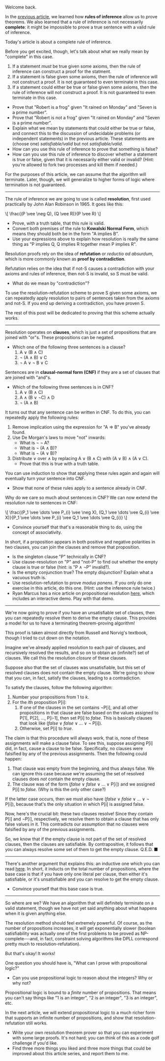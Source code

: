 Welcome back.

In the [previous article](meet-the-robinson.html), we learned how **rules of
inference** allow us to prove theorems. We also learned that a rule of
inference is not necessarily **complete**: it might be impossible to prove a
true sentence with a valid rule of inference.

Today's article is about a complete rule of inference.

Before you get excited, though, let's talk about what we really mean by
"complete" in this case.

1. If a statement *must* be true given some axioms, then the rule of inference
can construct a proof for the statment.
2. If a statement is false given some axioms, then the rule of inference will
not construct a proof. It is not guaranteed to even terminate in this case.
3. If a statement could either be true or false given some axioms, then the
rule of inference will not construct a proof. It is not guaranteed to even
terminate in this case.

- Prove that "Robert is a frog" given "It rained on Monday" and "Seven is a
prime number".
- Prove that "Robert is not a frog" given "It rained on Monday" and "Seven is a
prime number".
- Explain what we mean by statements that could either be true or false, and
connect this to the discussion of undecidable problems (or independent
statements) in the previous article. These statements are (choose one)
*satisfiable/valid* but not *satisfiable/valid*.
- How can you use this rule of inference to prove that something is false?
- How can you use this rule of inference to discover whether a statement is
true or false, given that it is necessarily either valid or invalid? (Hint:
you're allowed to fork two processes and kill them if needed.)

For the purposes of this article, we can assume that the algorithm will
terminate. Later, though, we will generalize to higher forms of logic where
termination is not guaranteed.

---

The rule of inference we are going to use is called **resolution**, first used
practically by John Alan Robinson in 1965. It goes like this:

\\[
\\frac{(P \\vee \\neg Q), (Q \\vee R)}{P \\vee R}
\\]

- Prove, with a truth table, that this rule is valid.
- Convert both premises of the rule to **Kowalski Normal Form**, which means
they should both be in the form "A implies B".
- Use your expressions above to explain how resolution is really the same thing
as "P implies Q, Q implies R together mean P implies R".

Resolution proofs rely on the idea of **refutation** or *reductio ad absurdum*,
which is more commonly known as **proof by contradiction**.

Refutation relies on the idea that if not-S causes a contradiction with your
axioms and rules of inference, then not-S is invalid, so S must be valid.

- What do we mean by "contradiction"?

To use the resolution-refutation scheme to prove S given some axioms, we can
repeatedly apply resolution to pairs of sentences taken from the axioms and
not-S. If you end up deriving a contradiction, you have proven S.

The rest of this post will be dedicated to proving that this scheme actually
works.

---

Resolution operates on **clauses**, which is just a set of propositions that
are joined with "or"s. These propositions can be negated.

- Which one of the following three sentences is a clause?
    1. A &or; (B &and; C)
    2. &not; (A &and; B) &or; C
    3. &not; A &or; &not; B &or; C

Sentences are in **clausal-normal form (CNF)** if they are a set of clauses
that are joined with "and"s.

- Which of the following three sentences is in CNF?
    1. A &or; (B &and; C)
    2. A &and; (B &or; &not;C) &and; D
    3. &not; (A &and; B)

It turns out that any sentence can be written in CNF. To do this, you can
repeatedly apply the following rules:

1. Remove implication using the expression for "A &rArr; B" you've already
found.
2. Use De Morgan's laws to move "not" inwards:
    - What is &not; &not; A?
    - What is &not; (A &and; B)?
    - What is &not; (A &or; B)?
3. Distribute &or; over &and; by replacing A &or; (B &and; C) with (A &or; B)
&and; (A &or; C).
    - Prove that this is true with a truth table.

You can use induction to show that applying these rules again and again will
eventually turn your sentence into CNF.

- Show that none of these rules apply to a sentence already in CNF.

Why do we care so much about sentences in CNF? We can now extend the resolution
rule to sentences in CNF:


\\[
\\frac{(P\_1 \\vee \\dots \\vee P\_{i} \\vee \\neg X), (Q\_1 \\vee \\dots \\vee Q\_{i} \\vee X)}{P\_1 \\vee \\dots \\vee P\_{i} \\vee Q\_1 \\vee \\dots \\vee Q\_{i}}
\\]

- Convince yourself that that's a reasonable thing to do, using the concept of
associativity.

In short, if a proposition appears in both positive and negative polarities in
two clauses, you can join the clauses and remove that proposition.

- Is the singleton clause "P" technically in CNF?
- Use clause-resolution on "P" and "not-P" to find out whether the empty clause
is true or false (hint: is "P &and; &not;P" invalid?).
- Is the empty conjunction true? The empty disjunction? Explain what a vacuous
truth is.
- Use resolution-refutation to prove *modus ponens*. If you only do one
exercise in this article, do this one. (Hint: use the inference rule twice.) 
- Ryan Marcus has a nice article on propositional resolution
[here](http://rmarcus.info/blog/2015/09/02/vulcan.html), which includes an
interactive demo. Play with that demo.

---

We're now going to prove if you have an unsatisfiable set of clauses, then you
can repeatedly resolve them to derive the empty clause. This provides a model
for us to have a terminating theorem-proving algorithm!

This proof is taken almost directly from Russell and Norvig's textbook, though
I tried to cut down on the notation.

Imagine we've already applied resolution to each pair of clauses,
and recursively resolved the results, and so on to obtain an (infinite?) set
of clauses. We call this the resolution *closure* of these clauses.

Suppose also that the set of clauses was unsatisfiable, but this set of
resolved clauses does not contain the empty clause. We're going to show that
you can, in fact, satisfy the clauses, leading to a contradiction.

To satisfy the clauses, follow the following algorithm:

1. Number your propositions from 1 to *k*.
2. For the *i*th proposition P[i]:
    1. If one of the clauses in the set contains &not;P[i], and all other
       propositions in that clause are false based on the values assigned to
       P[1], P[2], ..., P[i-1], then set P[i] to *false*. This is basically
       clauses that look like (*false* &or; *false* &or; ... &or; &not; P[i]).
    2. Otherwise, set P[i] to *true*.

The claim is that this procedure will always work, that is, none of these
assignments will make a clause false. To see this, suppose assigning P[i] did,
in fact, cause a clause to be false. Specifically, no clauses were falsified
by any of the previous assignments. Then the following could happen:

1. That clause was empty from the beginning, and thus always false. We can
ignore this case because we're assuming the set of resolved clauses does *not*
contain the empty clause.
2. The clause was of the form (*false* &or; *false* &or; ... &or; P[i]) and we
assigned P[i] to *false*. (Why is this the only other case?)

If the latter case occurs, then we must also have (*false* &or; *false* &or;
... &or; &not; P[i]), because that's the only situation in which P[i] is
assigned false.

Now, here's the crucial bit: these two clauses resolve! Since they contain P[i]
and &not;P[i], respectively, we resolve them to obtain a clause that has only
false values in it. This contradicts our assumption that no clauses were
falsified by any of the previous assignments.

So, we know that if the empty clause is not part of the set of resolved
clauses, then the clauses are satisfiable. By contrapositive, it follows that
you can always resolve some set of them to get the empty clause. Q.E.D. &#9632;

---

There's another argument that explains this: an inductive one which you can
read [here](http://www.mathcs.duq.edu/simon/Fall04/notes-6-20/node3.html). In
short, it inducts on the total number of propositions, where the base case is
that if you have only one literal per clause, then either it's satisfiable, or
it's unsatisfiable and you can resolve to get the empty clause.

- Convince yourself that this base case is true.

---

So where are we? We have an algorithm that will definitely terminate on a valid
statement, though we have not yet said anything about what happens when it is
given anything else.

The resolution method should feel extremely powerful. Of course, as the number
of propositions increases, it will get exponentially slower (boolean
satisfiability was actually one of the first problems to be proved as
NP-complete---and, in fact, constraint solving algorithms like DPLL correspond
pretty much to resolution-refutation).

But that's okay! It works!

One question you should have is, "What can I prove with propositional logic?"

- Can you use propositional logic to reason about the integers? Why or why not?

Propositional logic is bound to a *finite* number of propositions. That means
you can't say things like "1 is an integer", "2 is an integer", "3 is an
integer", etc.

In the next article, we will extend propositional logic to a much richer form
that supports an infinite number of propositions, and show that
resolution-refutation still works.

- Write your own resolution theorem prover so that you can experiment with
some large proofs. It's not hard; you can think of this as a code golf
challenge if you'd like.
- Find three more things you liked and three more things that could be
improved about this article series, and report them to me.
